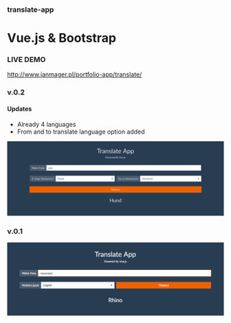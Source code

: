 ### translate-app
# Vue.js & Bootstrap

### LIVE DEMO
http://www.janmager.pl/portfolio-app/translate/

### v.0.2
#### Updates
<ul>
  <li>Already 4 languages</li>
  <li>From and to translate language option added</li>
</ul>

![Version 0.2](https://github.com/janmager/translate-app/blob/master/screens/2.png)

### v.0.1
![Version 0.1](https://github.com/janmager/translate-app/blob/master/screens/1.png)
